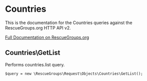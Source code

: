 # Countries

This is the documentation for the Countries queries against the RescueGroups.org HTTP API v2.

[Full Documentation on RescueGroups.org](https://userguide.rescuegroups.org/display/APIDG/Object+definitions#Objectdefinitions-countries)

## Countries\GetList

Performs countries.list query.

    $query = new \RescueGroups\Request\Objects\Countries\GetList();


